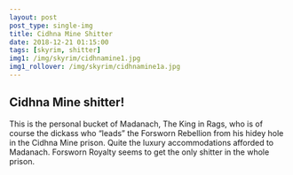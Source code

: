 ```yaml
---
layout: post
post_type: single-img
title: Cidhna Mine Shitter
date: 2018-12-21 01:15:00
tags: [skyrim, shitter]
img1: /img/skyrim/cidhnamine1.jpg
img1_rollover: /img/skyrim/cidhnamine1a.jpg
---
```

## Cidhna Mine shitter!

This is the personal bucket of Madanach, The King in Rags, who is of course the dickass who “leads” the Forsworn Rebellion from his hidey hole in the Cidhna Mine prison. Quite the luxury accommodations afforded to Madanach. Forsworn Royalty seems to get the only shitter in the whole prison.
